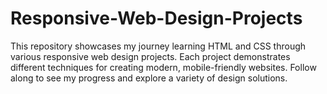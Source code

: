 # Responsive-Web-Design-Projects
This repository showcases my journey learning HTML and CSS through various responsive web design projects. Each project demonstrates different techniques for creating modern, mobile-friendly websites. Follow along to see my progress and explore a variety of design solutions.
